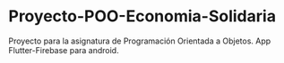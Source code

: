 # Proyecto-POO-Economia-Solidaria
Proyecto para la asignatura de Programación Orientada a Objetos.  App Flutter-Firebase para android.
